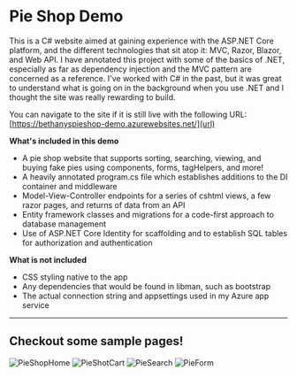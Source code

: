 # Pie Shop Demo

This is a C# website aimed at gaining experience with the ASP.NET Core platform, and the different technologies that sit atop it: MVC, Razor, Blazor, and Web API. I have annotated this project with some of the basics of .NET, especially as far as dependency injection and the MVC pattern are concerned as a reference. I've worked with C# in the past, but it was great to understand what is going on in the background when you use .NET and I thought the site was really rewarding to build.

You can navigate to the site if it is still live with the following URL: [https://bethanyspieshop-demo.azurewebsites.net/](url) 


**What's included in this demo**
- A pie shop website that supports sorting, searching, viewing, and buying fake pies using components, forms, tagHelpers, and more!
- A heavily annotated program.cs file which establishes additions to the DI container and middleware
- Model-View-Controller endpoints for a series of cshtml views, a few razor pages, and returns of data from an API
- Entity framework classes and migrations for a code-first approach to database management
- Use of ASP.NET Core Identity for scaffolding and to establish SQL tables for authorization and authentication

**What is not included**
- CSS styling native to the app
- Any dependencies that would be found in libman, such as bootstrap
- The actual connection string and appsettings used in my Azure app service


-----
## Checkout some sample pages!
![PieShopHome](https://github.com/harrydcole2/pie-shop-demo/assets/63384355/4b04bc84-bb4d-4a2d-8908-d105f62e5fbb)
![PieShotCart](https://github.com/harrydcole2/pie-shop-demo/assets/63384355/c4ac297d-e88f-4f10-b704-eba8ee884033)
![PieSearch](https://github.com/harrydcole2/pie-shop-demo/assets/63384355/d6d26353-80bd-4733-a631-d546be0c6e89)
![PieForm](https://github.com/harrydcole2/pie-shop-demo/assets/63384355/3c85510c-83ce-4eae-90c6-d4f4c54212e5)

